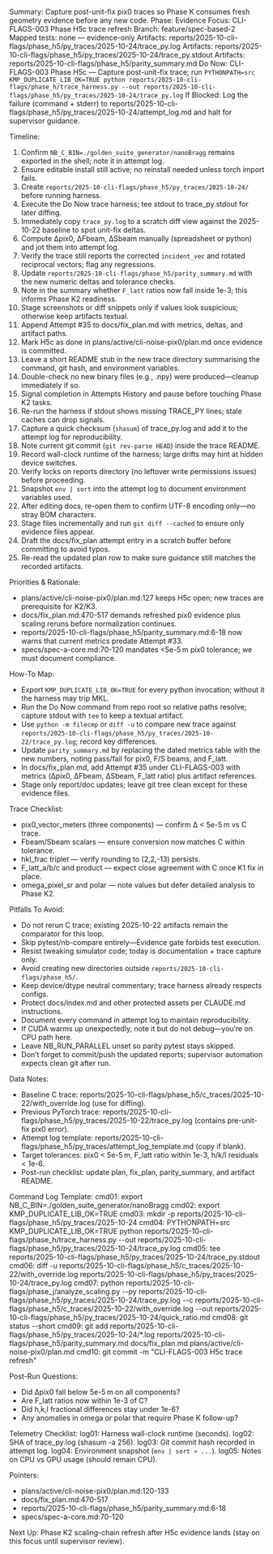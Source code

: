 Summary: Capture post-unit-fix pix0 traces so Phase K consumes fresh geometry evidence before any new code.
Phase: Evidence
Focus: CLI-FLAGS-003 Phase H5c trace refresh
Branch: feature/spec-based-2
Mapped tests: none — evidence-only
Artifacts: reports/2025-10-cli-flags/phase_h5/py_traces/2025-10-24/trace_py.log
Artifacts: reports/2025-10-cli-flags/phase_h5/py_traces/2025-10-24/trace_py.stdout
Artifacts: reports/2025-10-cli-flags/phase_h5/parity_summary.md
Do Now: CLI-FLAGS-003 Phase H5c — Capture post-unit-fix trace; run `PYTHONPATH=src KMP_DUPLICATE_LIB_OK=TRUE python reports/2025-10-cli-flags/phase_h/trace_harness.py --out reports/2025-10-cli-flags/phase_h5/py_traces/2025-10-24/trace_py.log`
If Blocked: Log the failure (command + stderr) to reports/2025-10-cli-flags/phase_h5/py_traces/2025-10-24/attempt_log.md and halt for supervisor guidance.

Timeline:
01. Confirm `NB_C_BIN=./golden_suite_generator/nanoBragg` remains exported in the shell; note it in attempt log.
02. Ensure editable install still active; no reinstall needed unless torch import fails.
03. Create `reports/2025-10-cli-flags/phase_h5/py_traces/2025-10-24/` before running harness.
04. Execute the Do Now trace harness; tee stdout to trace_py.stdout for later diffing.
05. Immediately copy `trace_py.log` to a scratch diff view against the 2025-10-22 baseline to spot unit-fix deltas.
06. Compute Δpix0, ΔFbeam, ΔSbeam manually (spreadsheet or python) and jot them into attempt log.
07. Verify the trace still reports the corrected `incident_vec` and rotated reciprocal vectors; flag any regressions.
08. Update `reports/2025-10-cli-flags/phase_h5/parity_summary.md` with the new numeric deltas and tolerance checks.
09. Note in the summary whether `F_latt` ratios now fall inside 1e-3; this informs Phase K2 readiness.
10. Stage screenshots or diff snippets only if values look suspicious; otherwise keep artifacts textual.
11. Append Attempt #35 to docs/fix_plan.md with metrics, deltas, and artifact paths.
12. Mark H5c as done in plans/active/cli-noise-pix0/plan.md once evidence is committed.
13. Leave a short README stub in the new trace directory summarising the command, git hash, and environment variables.
14. Double-check no new binary files (e.g., .npy) were produced—cleanup immediately if so.
15. Signal completion in Attempts History and pause before touching Phase K2 tasks.
16. Re-run the harness if stdout shows missing TRACE_PY lines; stale caches can drop signals.
17. Capture a quick checksum (`shasum`) of trace_py.log and add it to the attempt log for reproducibility.
18. Note current git commit (`git rev-parse HEAD`) inside the trace README.
19. Record wall-clock runtime of the harness; large drifts may hint at hidden device switches.
20. Verify locks on reports directory (no leftover write permissions issues) before proceeding.
21. Snapshot `env | sort` into the attempt log to document environment variables used.
22. After editing docs, re-open them to confirm UTF-8 encoding only—no stray BOM characters.
23. Stage files incrementally and run `git diff --cached` to ensure only evidence files appear.
24. Draft the docs/fix_plan attempt entry in a scratch buffer before committing to avoid typos.
25. Re-read the updated plan row to make sure guidance still matches the recorded artifacts.

Priorities & Rationale:
- plans/active/cli-noise-pix0/plan.md:127 keeps H5c open; new traces are prerequisite for K2/K3.
- docs/fix_plan.md:470-517 demands refreshed pix0 evidence plus scaling reruns before normalization continues.
- reports/2025-10-cli-flags/phase_h5/parity_summary.md:6-18 now warns that current metrics predate Attempt #33.
- specs/spec-a-core.md:70-120 mandates <5e-5 m pix0 tolerance; we must document compliance.

How-To Map:
- Export `KMP_DUPLICATE_LIB_OK=TRUE` for every python invocation; without it the harness may trip MKL.
- Run the Do Now command from repo root so relative paths resolve; capture stdout with `tee` to keep a textual artifact.
- Use `python -m filecmp` or `diff -u` to compare new trace against `reports/2025-10-cli-flags/phase_h5/py_traces/2025-10-22/trace_py.log`; record key differences.
- Update `parity_summary.md` by replacing the dated metrics table with the new numbers, noting pass/fail for pix0, F/S beams, and F_latt.
- In docs/fix_plan.md, add Attempt #35 under CLI-FLAGS-003 with metrics (Δpix0, ΔFbeam, ΔSbeam, F_latt ratio) plus artifact references.
- Stage only report/doc updates; leave git tree clean except for these evidence files.

Trace Checklist:
- pix0_vector_meters (three components) — confirm Δ < 5e-5 m vs C trace.
- Fbeam/Sbeam scalars — ensure conversion now matches C within tolerance.
- hkl_frac triplet — verify rounding to (2,2,-13) persists.
- F_latt_a/b/c and product — expect close agreement with C once K1 fix in place.
- omega_pixel_sr and polar — note values but defer detailed analysis to Phase K2.

Pitfalls To Avoid:
- Do not rerun C trace; existing 2025-10-22 artifacts remain the comparator for this loop.
- Skip pytest/nb-compare entirely—Evidence gate forbids test execution.
- Resist tweaking simulator code; today is documentation + trace capture only.
- Avoid creating new directories outside `reports/2025-10-cli-flags/phase_h5/`.
- Keep device/dtype neutral commentary; trace harness already respects configs.
- Protect docs/index.md and other protected assets per CLAUDE.md instructions.
- Document every command in attempt log to maintain reproducibility.
- If CUDA warms up unexpectedly, note it but do not debug—you’re on CPU path here.
- Leave NB_RUN_PARALLEL unset so parity pytest stays skipped.
- Don’t forget to commit/push the updated reports; supervisor automation expects clean git after run.

Data Notes:
- Baseline C trace: reports/2025-10-cli-flags/phase_h5/c_traces/2025-10-22/with_override.log (use for diffing).
- Previous PyTorch trace: reports/2025-10-cli-flags/phase_h5/py_traces/2025-10-22/trace_py.log (contains pre-unit-fix pix0 error).
- Attempt log template: reports/2025-10-cli-flags/phase_h5/py_traces/attempt_log_template.md (copy if blank).
- Target tolerances: pix0 < 5e-5 m, F_latt ratio within 1e-3, h/k/l residuals < 1e-6.
- Post-run checklist: update plan, fix_plan, parity_summary, and artifact README.

Command Log Template:
cmd01: export NB_C_BIN=./golden_suite_generator/nanoBragg
cmd02: export KMP_DUPLICATE_LIB_OK=TRUE
cmd03: mkdir -p reports/2025-10-cli-flags/phase_h5/py_traces/2025-10-24
cmd04: PYTHONPATH=src KMP_DUPLICATE_LIB_OK=TRUE python reports/2025-10-cli-flags/phase_h/trace_harness.py --out reports/2025-10-cli-flags/phase_h5/py_traces/2025-10-24/trace_py.log
cmd05: tee reports/2025-10-cli-flags/phase_h5/py_traces/2025-10-24/trace_py.stdout
cmd06: diff -u reports/2025-10-cli-flags/phase_h5/c_traces/2025-10-22/with_override.log reports/2025-10-cli-flags/phase_h5/py_traces/2025-10-24/trace_py.log
cmd07: python reports/2025-10-cli-flags/phase_j/analyze_scaling.py --py reports/2025-10-cli-flags/phase_h5/py_traces/2025-10-24/trace_py.log --c reports/2025-10-cli-flags/phase_h5/c_traces/2025-10-22/with_override.log --out reports/2025-10-cli-flags/phase_h5/py_traces/2025-10-24/quick_ratio.md
cmd08: git status --short
cmd09: git add reports/2025-10-cli-flags/phase_h5/py_traces/2025-10-24/*.log reports/2025-10-cli-flags/phase_h5/parity_summary.md docs/fix_plan.md plans/active/cli-noise-pix0/plan.md
cmd10: git commit -m "CLI-FLAGS-003 H5c trace refresh"

Post-Run Questions:
- Did Δpix0 fall below 5e-5 m on all components?
- Are F_latt ratios now within 1e-3 of C?
- Did h,k,l fractional differences stay under 1e-6?
- Any anomalies in omega or polar that require Phase K follow-up?

Telemetry Checklist:
log01: Harness wall-clock runtime (seconds).
log02: SHA of trace_py.log (shasum -a 256).
log03: Git commit hash recorded in attempt log.
log04: Environment snapshot (`env | sort > ...`).
log05: Notes on CPU vs GPU usage (should remain CPU).


Pointers:
- plans/active/cli-noise-pix0/plan.md:120-133
- docs/fix_plan.md:470-517
- reports/2025-10-cli-flags/phase_h5/parity_summary.md:6-18
- specs/spec-a-core.md:70-120

Next Up: Phase K2 scaling-chain refresh after H5c evidence lands (stay on this focus until supervisor review).
